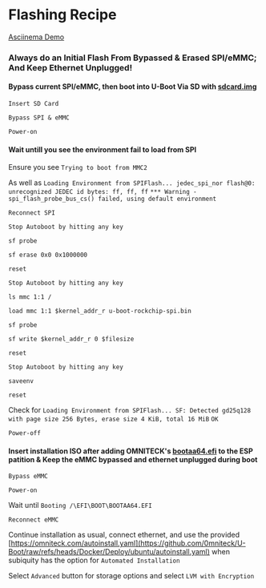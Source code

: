 # Flashing Recipe

[Asciinema Demo](https://asciinema.org/a/kSWswlC3jxwgrxGbu8Lc0redZ)

### Always do an Initial Flash From Bypassed & Erased SPI/eMMC; And Keep Ethernet Unplugged!

#### Bypass current SPI/eMMC, then boot into U-Boot Via SD with [sdcard.img](https://github.com/0mniteck/U-Boot/tree/UEFI%2BSb%2Bv2024.10%2Bv2.10.7%2Bv4.3.0/Builds)

`Insert SD Card`

`Bypass SPI & eMMC`

`Power-on`

#### Wait untill you see the environment fail to load from SPI

Ensure you see `Trying to boot from MMC2`

As well as `Loading Environment from SPIFlash... jedec_spi_nor flash@0: unrecognized JEDEC id bytes: ff, ff, ff`
`*** Warning - spi_flash_probe_bus_cs() failed, using default environment`

`Reconnect SPI`

`Stop Autoboot by hitting any key`

`sf probe`

`sf erase 0x0 0x1000000`

`reset`

`Stop Autoboot by hitting any key`

`ls mmc 1:1 /`

`load mmc 1:1 $kernel_addr_r u-boot-rockchip-spi.bin`

`sf probe`

`sf write $kernel_addr_r 0 $filesize`

`reset`

`Stop Autoboot by hitting any key`

`saveenv`

`reset`

Check for `Loading Environment from SPIFlash... SF: Detected gd25q128 with page size 256 Bytes, erase size 4 KiB, total 16 MiB`
`OK`

`Power-off`

#### Insert installation ISO after adding OMNITECK's [bootaa64.efi](https://github.com/0mniteck/U-Boot/raw/refs/heads/Docker/Deploy/ubuntu/bootaa64.efi) to the ESP patition & Keep the eMMC bypassed and ethernet unplugged during boot

`Bypass eMMC`

`Power-on`

Wait until `Booting /\EFI\BOOT\BOOTAA64.EFI`

`Reconnect eMMC`

Continue installation as usual, connect ethernet, and use the provided [https://omniteck.com/autoinstall.yaml](https://github.com/0mniteck/U-Boot/raw/refs/heads/Docker/Deploy/ubuntu/autoinstall.yaml) when subiquity has the option for `Automated Installation`

Select `Advanced` button for storage options and select `LVM with Encryption`
